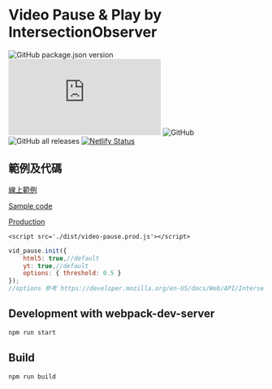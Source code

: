 # Video Pause & Play by IntersectionObserver

![GitHub package.json version](https://img.shields.io/github/package-json/v/exinfinite/videoPause)
![GitHub file size in bytes](https://img.shields.io/github/size/exinfinite/videoPause/dist/video-pause.prod.js)
![GitHub](https://img.shields.io/github/license/exinfinite/videoPause)
![GitHub all releases](https://img.shields.io/github/downloads/exinfinite/videoPause/total)
[![Netlify Status](https://api.netlify.com/api/v1/badges/9a17e564-c8ed-45f1-aeb7-70e05db45502/deploy-status)](https://app.netlify.com/sites/video-pause/deploys)

## 範例及代碼

[線上範例](https://video-pause.netlify.app/)

[Sample code](https://github.com/exinfinite/videoPause/tree/main/example)

[Production](https://github.com/exinfinite/videoPause/blob/main/dist/video-pause.prod.js)

```
<script src='./dist/video-pause.prod.js'></script>
```

```javascript
vid_pause.init({
    html5: true,//default
    yt: true,//default
    options: { threshold: 0.5 }
});
//options 參考 https://developer.mozilla.org/en-US/docs/Web/API/Intersection_Observer_API#Intersection_observer_concepts_and_usage
```

## Development with webpack-dev-server

```javascript
npm run start
```

## Build

```javascript
npm run build
```
